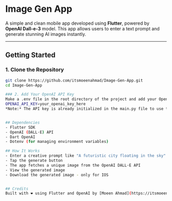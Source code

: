 # Image Gen App

A simple and clean mobile app developed using **Flutter**, powered by **OpenAI Dall-e-3** model. This app allows users to enter a text prompt and generate stunning AI images instantly.

---

##  Getting Started

### 1. Clone the Repository
```bash
git clone https://github.com/itsmoeenahmad/Image-Gen-App.git
cd Image-Gen-App

### 2. Add Your OpenAI API Key
Make a .env file in the root directory of the project and add your OpenAI API key like this:
OPENAI_API_KEY=your_openai_key_here
*Note:* The API key is already initialized in the main.py file to use this key from the .env file.


## Dependencies
- Flutter SDK
- OpenAI (DALL·E) API
- Dart OpenAI
- Dotenv (for managing environment variables)

## How It Works
- Enter a creative prompt like "A futuristic city floating in the sky"
- Tap the generate button
- The app fetches a unique image from the OpenAI DALL·E API
- View the generated image
- Download the generated image - only for IOS


## Credits
Built with ❤️ using Flutter and OpenAI by [Moeen Ahmad](https://itsmoeenahmad.online)
